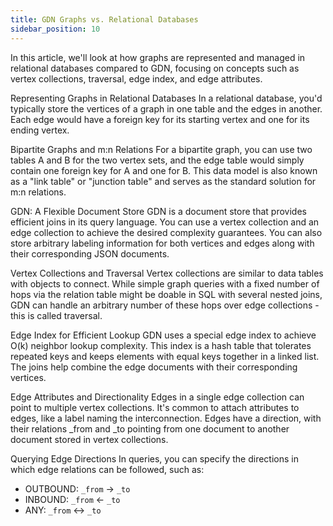 ```yaml
---
title: GDN Graphs vs. Relational Databases
sidebar_position: 10
---
```



In this article, we'll look at how graphs are represented and managed in relational databases compared to GDN, focusing on concepts such as vertex collections, traversal, edge index, and edge attributes.

Representing Graphs in Relational Databases
In a relational database, you'd typically store the vertices of a graph in one table and the edges in another. Each edge would have a foreign key for its starting vertex and one for its ending vertex.

Bipartite Graphs and m:n Relations
For a bipartite graph, you can use two tables A and B for the two vertex sets, and the edge table would simply contain one foreign key for A and one for B. This data model is also known as a "link table" or "junction table" and serves as the standard solution for m:n relations.

GDN: A Flexible Document Store
GDN is a document store that provides efficient joins in its query language. You can use a vertex collection and an edge collection to achieve the desired complexity guarantees. You can also store arbitrary labeling information for both vertices and edges along with their corresponding JSON documents.

Vertex Collections and Traversal
Vertex collections are similar to data tables with objects to connect. While simple graph queries with a fixed number of hops via the relation table might be doable in SQL with several nested joins, GDN can handle an arbitrary number of these hops over edge collections - this is called traversal.

Edge Index for Efficient Lookup
GDN uses a special edge index to achieve O(k) neighbor lookup complexity. This index is a hash table that tolerates repeated keys and keeps elements with equal keys together in a linked list. The joins help combine the edge documents with their corresponding vertices.

Edge Attributes and Directionality
Edges in a single edge collection can point to multiple vertex collections. It's common to attach attributes to edges, like a label naming the interconnection. Edges have a direction, with their relations _from and _to pointing from one document to another document stored in vertex collections.

Querying Edge Directions
In queries, you can specify the directions in which edge relations can be followed, such as:

- OUTBOUND: `_from` → `_to`
- INBOUND: `_from` ← `_to`
- ANY: `_from` ↔ `_to`
